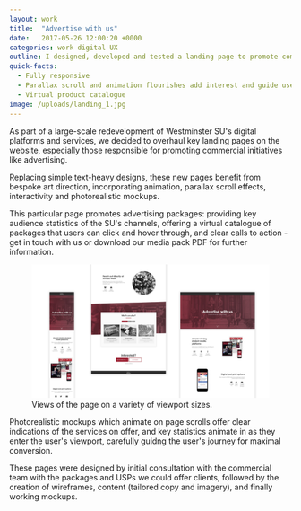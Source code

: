 ```yaml
---
layout: work
title:  "Advertise with us"
date:   2017-05-26 12:00:20 +0000
categories: work digital UX
outline: I designed, developed and tested a landing page to promote commercial services to clients.
quick-facts:
  - Fully responsive
  - Parallax scroll and animation flourishes add interest and guide user journey
  - Virtual product catalogue
image: /uploads/landing_1.jpg
---
```


As part of a large-scale redevelopment of Westminster SU's digital platforms and services, we decided to overhaul key landing pages on the website, especially those responsible for promoting commercial initiatives like advertising.

Replacing simple text-heavy designs, these new pages benefit from bespoke art direction, incorporating animation, parallax scroll effects, interactivity and photorealistic mockups.

This particular page promotes advertising packages: providing key audience statistics of the SU's channels, offering a virtual catalogue of packages that users can click and hover through, and clear calls to action - get in touch with us or download our media pack PDF for further information.

<figure>
  <img src="/uploads/landing_2.jpg"/>
  <figcaption>Views of the page on a variety of viewport sizes.</figcaption>
</figure>

Photorealistic mockups which animate on page scrolls offer clear indications of the services on offer, and key statistics animate in as they enter the user's viewport, carefully guidng the user's journey for maximal conversion.

These pages were designed by initial consultation with the commercial team with the packages and USPs we could offer clients, followed by the creation of wireframes, content (tailored copy and imagery), and finally working mockups.
